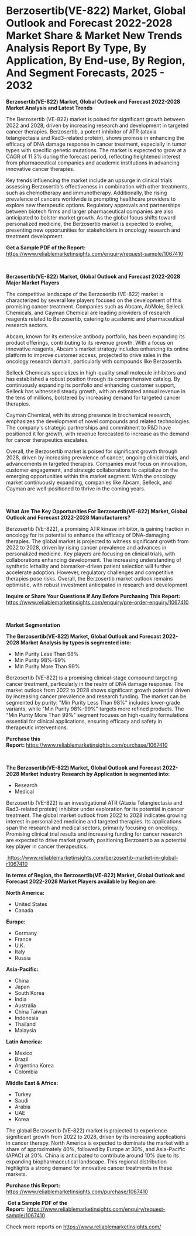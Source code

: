 <p><h1>Berzosertib(VE-822) Market, Global Outlook and Forecast 2022-2028 Market Share & Market New Trends Analysis Report By Type, By Application, By End-use, By Region, And Segment Forecasts, 2025 - 2032</h1></p><p><strong>Berzosertib(VE-822) Market, Global Outlook and Forecast 2022-2028 Market Analysis and Latest Trends</strong></p>
<p><p>The Berzosertib (VE-822) market is poised for significant growth between 2022 and 2028, driven by increasing research and development in targeted cancer therapies. Berzosertib, a potent inhibitor of ATR (ataxia telangiectasia and Rad3-related protein), shows promise in enhancing the efficacy of DNA damage response in cancer treatment, especially in tumor types with specific genetic mutations. The market is expected to grow at a CAGR of 11.3% during the forecast period, reflecting heightened interest from pharmaceutical companies and academic institutions in advancing innovative cancer therapies.</p><p>Key trends influencing the market include an upsurge in clinical trials assessing Berzosertib's effectiveness in combination with other treatments, such as chemotherapy and immunotherapy. Additionally, the rising prevalence of cancers worldwide is prompting healthcare providers to explore new therapeutic options. Regulatory approvals and partnerships between biotech firms and larger pharmaceutical companies are also anticipated to bolster market growth. As the global focus shifts toward personalized medicine, the Berzosertib market is expected to evolve, presenting new opportunities for stakeholders in oncology research and treatment development.</p></p>
<p><strong>Get a Sample PDF of the Report:&nbsp;</strong> <a href="https://www.reliablemarketinsights.com/enquiry/request-sample/1067410?utm_campaign=2631&utm_medium=2&utm_source=Github&utm_content=ia&utm_term=21032025&utm_id=berzosertibve-822-market-global-outlook-and-forecast-2022-2028">https://www.reliablemarketinsights.com/enquiry/request-sample/1067410</a></p>
<p>&nbsp;</p>
<p><strong>Berzosertib(VE-822) Market, Global Outlook and Forecast 2022-2028 Major Market Players</strong></p>
<p><p>The competitive landscape of the Berzosertib (VE-822) market is characterized by several key players focused on the development of this promising cancer treatment. Companies such as Abcam, AbMole, Selleck Chemicals, and Cayman Chemical are leading providers of research reagents related to Berzosertib, catering to academic and pharmaceutical research sectors.</p><p>Abcam, known for its extensive antibody portfolio, has been expanding its product offerings, contributing to its revenue growth. With a focus on innovative reagents, Abcam's market strategy includes enhancing its online platform to improve customer access, projected to drive sales in the oncology research domain, particularly with compounds like Berzosertib.</p><p>Selleck Chemicals specializes in high-quality small molecule inhibitors and has established a robust position through its comprehensive catalog. By continuously expanding its portfolio and enhancing customer support, Selleck has witnessed steady growth, with an estimated annual revenue in the tens of millions, bolstered by increasing demand for targeted cancer therapies.</p><p>Cayman Chemical, with its strong presence in biochemical research, emphasizes the development of novel compounds and related technologies. The company's strategic partnerships and commitment to R&D have positioned it for growth, with revenue forecasted to increase as the demand for cancer therapeutics escalates.</p><p>Overall, the Berzosertib market is poised for significant growth through 2028, driven by increasing prevalence of cancer, ongoing clinical trials, and advancements in targeted therapies. Companies must focus on innovation, customer engagement, and strategic collaborations to capitalize on the emerging opportunities within this market segment. With the oncology market continuously expanding, companies like Abcam, Selleck, and Cayman are well-positioned to thrive in the coming years.</p></p>
<p>&nbsp;</p>
<p><strong>What Are The Key Opportunities For Berzosertib(VE-822) Market, Global Outlook and Forecast 2022-2028 Manufacturers?</strong></p>
<p><p>Berzosertib (VE-822), a promising ATR kinase inhibitor, is gaining traction in oncology for its potential to enhance the efficacy of DNA-damaging therapies. The global market is projected to witness significant growth from 2022 to 2028, driven by rising cancer prevalence and advances in personalized medicine. Key players are focusing on clinical trials, with collaborations enhancing development. The increasing understanding of synthetic lethality and biomarker-driven patient selection will further accelerate adoption. However, regulatory challenges and competitive therapies pose risks. Overall, the Berzosertib market outlook remains optimistic, with robust investment anticipated in research and development.</p></p>
<p><strong>Inquire or Share Your Questions If Any Before Purchasing This Report:</strong> <a href="https://www.reliablemarketinsights.com/enquiry/pre-order-enquiry/1067410?utm_campaign=2631&utm_medium=2&utm_source=Github&utm_content=ia&utm_term=21032025&utm_id=berzosertibve-822-market-global-outlook-and-forecast-2022-2028">https://www.reliablemarketinsights.com/enquiry/pre-order-enquiry/1067410</a></p>
<p>&nbsp;</p>
<p><strong>Market Segmentation</strong></p>
<p><strong>The Berzosertib(VE-822) Market, Global Outlook and Forecast 2022-2028 Market Analysis by types is segmented into:</strong></p>
<p><ul><li>Min Purity Less Than 98%</li><li>Min Purity 98%-99%</li><li>Min Purity More Than 99%</li></ul></p>
<p><p>Berzosertib (VE-822) is a promising clinical-stage compound targeting cancer treatment, particularly in the realm of DNA damage response. The market outlook from 2022 to 2028 shows significant growth potential driven by increasing cancer prevalence and research funding. The market can be segmented by purity: "Min Purity Less Than 98%" includes lower-grade variants, while "Min Purity 98%-99%" targets more refined products. The "Min Purity More Than 99%" segment focuses on high-quality formulations essential for clinical applications, ensuring efficacy and safety in therapeutic interventions.</p></p>
<p><strong>Purchase this Report:&nbsp;</strong><a href="https://www.reliablemarketinsights.com/purchase/1067410?utm_campaign=2631&utm_medium=2&utm_source=Github&utm_content=ia&utm_term=21032025&utm_id=berzosertibve-822-market-global-outlook-and-forecast-2022-2028">https://www.reliablemarketinsights.com/purchase/1067410</a></p>
<p>&nbsp;</p>
<p><strong>The Berzosertib(VE-822) Market, Global Outlook and Forecast 2022-2028 Market Industry Research by Application is segmented into:</strong></p>
<p><ul><li>Research</li><li>Medical</li></ul></p>
<p><p>Berzosertib (VE-822) is an investigational ATR (Ataxia Telangiectasia and Rad3-related protein) inhibitor under exploration for its potential in cancer treatment. The global market outlook from 2022 to 2028 indicates growing interest in personalized medicine and targeted therapies. Its applications span the research and medical sectors, primarily focusing on oncology. Promising clinical trial results and increasing funding for cancer research are expected to drive market growth, positioning Berzosertib as a potential key player in cancer therapeutics.</p></p>
<p><a href="https://www.reliablemarketinsights.com/berzosertib-market-in-global-r1067410?utm_campaign=2631&utm_medium=2&utm_source=Github&utm_content=ia&utm_term=21032025&utm_id=berzosertibve-822-market-global-outlook-and-forecast-2022-2028">&nbsp;https://www.reliablemarketinsights.com/berzosertib-market-in-global-r1067410</a></p>
<p><strong>In terms of Region, the Berzosertib(VE-822) Market, Global Outlook and Forecast 2022-2028 Market Players available by Region are:</strong></p>
<p>
    <p> <strong> North America: </strong>
        <ul>
            <li>United States</li>
            <li>Canada</li>
        </ul>
        </p> 
    <p> <strong> Europe: </strong>
        <ul>
            <li>Germany</li>
            <li>France</li>
            <li>U.K.</li>
            <li>Italy</li>
            <li>Russia</li>
        </ul>
        </p> 
    <p> <strong> Asia-Pacific: </strong>
        <ul>
            <li>China</li>
            <li>Japan</li>
            <li>South Korea</li>
            <li>India</li>
            <li>Australia</li>
            <li>China Taiwan</li>
            <li>Indonesia</li>
            <li>Thailand</li>
            <li>Malaysia</li>
        </ul>
        </p> 
    <p> <strong> Latin America: </strong>
        <ul>
            <li>Mexico</li>
            <li>Brazil</li>
            <li>Argentina Korea</li>
            <li>Colombia</li>
        </ul>
        </p> 
    <p> <strong> Middle East & Africa: </strong>
        <ul>
            <li>Turkey</li>
            <li>Saudi</li>
            <li>Arabia</li>
            <li>UAE</li>
            <li>Korea</li>
        </ul>
    </p>
    </p>
<p><p>The global Berzosertib (VE-822) market is projected to experience significant growth from 2022 to 2028, driven by its increasing applications in cancer therapy. North America is expected to dominate the market with a share of approximately 40%, followed by Europe at 30%, and Asia-Pacific (APAC) at 20%. China is anticipated to contribute around 10% due to its expanding biopharmaceutical landscape. This regional distribution highlights a strong demand for innovative cancer treatments in these markets.</p></p>
<p><strong>Purchase this Report: </strong><a href="https://www.reliablemarketinsights.com/purchase/1067410?utm_campaign=2631&utm_medium=2&utm_source=Github&utm_content=ia&utm_term=21032025&utm_id=berzosertibve-822-market-global-outlook-and-forecast-2022-2028">https://www.reliablemarketinsights.com/purchase/1067410</a></p>
<p>&nbsp;<strong>Get a Sample PDF of the Report:&nbsp;&nbsp;</strong><a href="https://www.reliablemarketinsights.com/enquiry/request-sample/1067410?utm_campaign=2631&utm_medium=2&utm_source=Github&utm_content=ia&utm_term=21032025&utm_id=berzosertibve-822-market-global-outlook-and-forecast-2022-2028">https://www.reliablemarketinsights.com/enquiry/request-sample/1067410</a></p>
<p><strong></strong></p>
<p>Check more reports on <a href="https://www.reliablemarketinsights.com/?utm_campaign=2631&utm_medium=2&utm_source=Github&utm_content=ia&utm_term=21032025&utm_id=berzosertibve-822-market-global-outlook-and-forecast-2022-2028">https://www.reliablemarketinsights.com/</a></p>